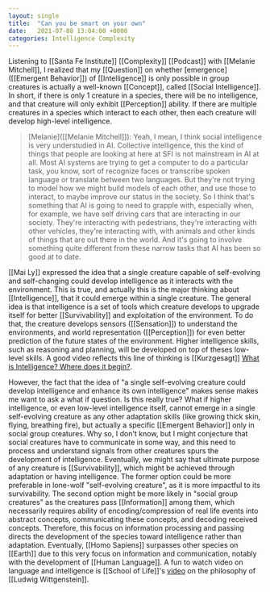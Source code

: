 ```yaml
---
layout: single
title:  "Can you be smart on your own"
date:   2021-07-08 13:04:00 +0000
categories: Intelligence Complexity
---
```


Listening to [[Santa Fe Institute]] [[Complexity]] [[Podcast]] with [[Melanie Mitchell]], I realized that my [[Question]] on whether [emergence]([[Emergent Behavior]]) of [[Intelligence]] is only possible in group creatures is actually a well-known [[Concept]], called [[Social Intelligence]]. In short, if there is only 1 creature in a species, there will be no intelligence, and that creature will only exhibit [[Perception]] ability. If there are multiple creatures in a species which interact to each other, then each creature will develop high-level intelligence.

> [Melanie]([[Melanie Mitchell]]):  Yeah, I mean, I think social intelligence is very understudied in AI. Collective intelligence, this the kind of things that people are looking at here at SFI is not mainstream in AI at all. Most AI systems are trying to get a computer to do a particular task, you know, sort of recognize faces or transcribe spoken language or translate between two languages. But they're not trying to model how we might build models of each other, and use those to interact, to maybe improve our status in the society. So I think that's something that AI is going to need to grapple with, especially when, for example, we have self driving cars that are interacting in our society. They're interacting with pedestrians, they're interacting with other vehicles, they're interacting with, with animals and other kinds of things that are out there in the world. And it's going to involve something quite different from these narrow tasks that AI has been so good at to date.

[[Mai Ly]] expressed the idea that a single creature capable of self-evolving and self-changing could develop intelligence as it interacts with the environment. This is true, and actually this is the major thinking about [[Intelligence]], that it could emerge within a single creature. The general idea is that intelligence is a set of tools which creature develops to upgrade itself for better [[Survivability]] and exploitation of the environment. To do that, the creature develops sensors ([[Sensation]]) to understand the environments, and world representation ([[Perception]]) for even better prediction of the future states of the environment. Higher intelligence skills, such as reasoning and planning, will be developed on top of theses low-level skills. A good video reflects this line of thinking is [[Kurzgesagt]] [What is Intelligence? Where does it begin?](https://www.youtube.com/watch?v=ck4RGeoHFko).

However, the fact that the idea of "a single self-evolving creature could develop intelligence and enhance its own intelligence" makes sense makes me want to ask a what if question. Is this really true? What if higher intelligence, or even low-level intelligence itself, cannot emerge in a single self-evolving creature as any other adaptation skills (like growing thick skin, flying, breathing fire), but actually a specific [[Emergent Behavior]] only in social group creatures. Why so, I don't know, but I might conjecture that social creatures have to communicate in some way, and this need to process and understand signals from other creatures spurs the development of intelligence. Eventually, we might say that ultimate purpose of any creature is [[Survivability]], which might be achieved through adaptation or having intelligence. The former option could be more preferable in lone-wolf "self-evolving creature", as it is more impactful to its survivability. The second option might be more likely in "social group creatures" as the creatures pass [[Information]] among them, which necessarily requires ability of encoding/compression of real life events into abstract concepts, communicating these concepts, and decoding received concepts. Therefore, this focus on information processing and passing directs the development of the species toward intelligence rather than adaptation. Eventually, [[Homo Sapiens]] surpasses other species on [[Earth]] due to this very focus on information and communication, notably with the development of [[Human Language]]. A fun to watch video on language and intelligence is [[School of Life]]'s [video](https://www.youtube.com/watch?v=pQ33gAyhg2c) on the philosophy of [[Ludwig Wittgenstein]].

